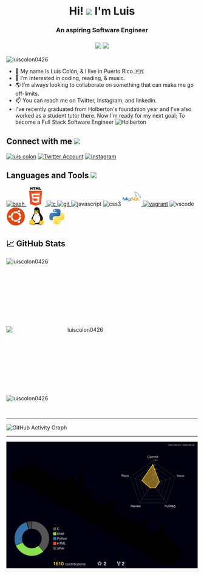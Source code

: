 <h1 align="center">Hi! <img src = "https://raw.githubusercontent.com/MartinHeinz/MartinHeinz/master/wave.gif" width = 35px> I'm Luis</h1>
<h3 align="center">An aspiring Software Engineer</h3>
<h3 align="center"><a href="mailto:lobregon.mogollon@gmail.com"><img src="https://img.shields.io/badge/EMAIL-red?style=for-the-badge"></a>
<a href='./LuisColonResume (1).pdf'><img src="https://img.shields.io/badge/RESUME-blue?style=for-the-badge"></a></h3>
 
 


<p align="left"> <img src="https://komarev.com/ghpvc/?username=luiscolon0426&label=Profile%20views&color=0e75b6&style=flat" alt="luiscolon0426" /> </p>


- 👋 My name is Luis Colón, & I live in Puerto Rico.🇵🇷 
- 👀 I’m interested in coding, reading, & music.
- 🌎 I’m always looking to collaborate on something that can make me go off-limits. 
- 📫 You can reach me on Twitter, Instagram, and linkedin.
- I've recently graduated from Holberton's foundation year and I've also worked as a student tutor there. Now I'm ready for my next goal; To become a Full Stack Software Engineer <img src="https://blog.holbertonschool.com/wp-content/uploads/2019/04/avatar_profile.jpg" width="20" title="Holberton">

<h2> Connect with me <img src='https://raw.githubusercontent.com/ShahriarShafin/ShahriarShafin/main/Assets/handshake.gif' width="100px"> </h2>
<a href=https://www.linkedin.com/in/luis-colon-567356226/" target="blank"><img align="center" src="https://raw.githubusercontent.com/rahuldkjain/github-profile-readme-generator/master/src/images/icons/Social/linked-in-alt.svg" alt="luis colon" height="30" width="40" /></a> 
<a href="https://twitter.com/luiscolon0426"><img align="center" src="https://cdn.worldvectorlogo.com/logos/twitter-6.svg" title="Twitter" alt="Twitter Account" height="30" width="40" /></a> 
<a href="https://instagram.com/zekirobi" target="blank"><img align="center" src="https://raw.githubusercontent.com/rahuldkjain/github-profile-readme-generator/master/src/images/icons/Social/instagram.svg" alt="Instagram" height="30" width="40" /></a>
 
</p>

<!---
luiscolon0426/luiscolon0426 is a ✨ special ✨ repository because its `README.md` (this file) appears on your GitHub profile.
You can click the Preview link to take a look at your changes.
--->
<h2> Languages and Tools  <img src = "https://media2.giphy.com/media/QssGEmpkyEOhBCb7e1/giphy.gif?cid=ecf05e47a0n3gi1bfqntqmob8g9aid1oyj2wr3ds3mg700bl&rid=giphy.gif" width = 32px> </h2>
<p align='left'>

 <a href="https://www.gnu.org/software/bash/" target="_blank"> <img src="https://www.vectorlogo.zone/logos/gnu_bash/gnu_bash-icon.svg" alt="bash" width="50" height="50"/> </a>
 <a href="https://www.w3.org/html/" target="_blank"> <img src="https://raw.githubusercontent.com/devicons/devicon/master/icons/html5/html5-original-wordmark.svg" alt="html5" width="50" height="50"/> </a>
<a href="https://www.cprogramming.com/" target="_blank"> <img src="https://cutt.ly/nDqbNYR" alt="c" width="50" height="50"/> </a> 
<a href="https://git-scm.com/" target="_blank"> <img src="https://cutt.ly/2DqbVgb" alt="git" width="50" height="50"/> </a>
                                                                                                                                                      <img src="https://cutt.ly/WDqbKiu" alt="javascript" width="50" height="50"/> </a> 
                                                                                                                                                     <img src="https://cutt.ly/hDqbvXY" alt="css3" width="50" height="50"/> </a>
<a href="https://www.vagrantup.com/" target="_blank"> 
<img src="https://raw.githubusercontent.com/devicons/devicon/master/icons/mysql/mysql-original-wordmark.svg" alt="mysql" width="50" height="50"/> </a> <a href="https://www.nginx.com" target="_blank">
<img src="https://www.vectorlogo.zone/logos/vagrantup/vagrantup-icon.svg" alt="vagrant" width="50" height="50"/></a>
<img src ="https://cutt.ly/HDqbjil" alt="vscode" width="50" height="50">
<img src ="https://raw.githubusercontent.com/devicons/devicon/master/icons/ubuntu/ubuntu-plain.svg" alt="ubuntu" width="50" height="50">
<img src="https://raw.githubusercontent.com/devicons/devicon/master/icons/linux/linux-original.svg" alt="linux" width="50" height="50"/> </a>
<img src="https://raw.githubusercontent.com/devicons/devicon/master/icons/python/python-original.svg" alt="python" width="50" height="50"/> </a>


                                                                                                                                         
## &#x1f4c8; GitHub Stats

<p align="left"> <img align="left" src="https://github-readme-stats.vercel.app/api/top-langs?username=luiscolon0426&show_icons=true&locale=en&layout=compact&theme=radical" alt="luiscolon0426" width=400 height=180/></p>

<p align="center"> <img align="left" src="https://github-readme-stats.vercel.app/api?username=luiscolon0426&show_icons=true&theme=radical" alt="luiscolon0426" width=400 height=180/></p>

</br></br></br></br></br></br></br></br>
 <p> &emsp;&emsp;&emsp;&emsp;&emsp; &emsp;&emsp; &emsp;&emsp;&emsp;&emsp;&emsp;&emsp;&emsp;<img align="center" src="https://github-readme-streak-stats.herokuapp.com/?user=luiscolon0426&theme=radical" alt="luiscolon0426" width= 400 height=150/> </p>
</br>

---

![GitHub Activity Graph](https://activity-graph.herokuapp.com/graph?username=luiscolon0426&bg_color=000000&color=4fff67&line=4fff67&point=fffff&area=true&hide_border=true)
                                                                                                                                        
---

![](./profile-3d-contrib/profile-night-rainbow.svg)
